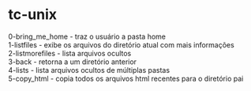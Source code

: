 # tc-unix

0-bring_me_home - traz o usuário a pasta home<br/>
1-listfiles - exibe os arquivos do diretório atual com mais informações<br/>
2-listmorefiles - lista arquivos ocultos<br/>
3-back - retorna a um diretório anterior<br/>
4-lists - lista arquivos ocultos de múltiplas pastas<br/>
5-copy_html - copia todos os arquivos html recentes para o diretório pai